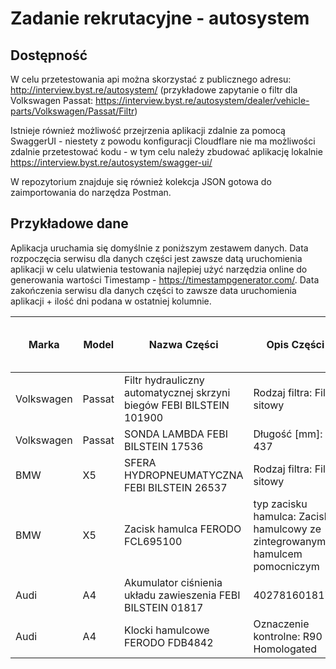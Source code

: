 # Zadanie rekrutacyjne - autosystem

## Dostępność
W celu przetestowania api można skorzystać z publicznego adresu: http://interview.byst.re/autosystem/
(przykładowe zapytanie o filtr dla Volkswagen Passat: https://interview.byst.re/autosystem/dealer/vehicle-parts/Volkswagen/Passat/Filtr)

Istnieje również możliwość przejrzenia aplikacji zdalnie za pomocą SwaggerUI - niestety z powodu konfiguracji Cloudflare nie ma możliwości zdalnie przetestować 
kodu - w tym celu należy zbudować aplikację lokalnie
https://interview.byst.re/autosystem/swagger-ui/

W repozytorium znajduje się również kolekcja JSON gotowa do zaimportowania do narzędza Postman.


## Przykładowe dane
Aplikacja uruchamia się domyślnie z poniższym zestawem danych.
Data rozpoczęcia serwisu dla danych części jest zawsze datą uruchomienia aplikacji w celu ulatwienia testowania najlepiej
użyć narzędzia online do generowania wartości Timestamp - https://timestampgenerator.com/. Data zakończenia serwisu dla danych części
to zawsze data uruchomienia aplikacji + ilość dni podana w ostatniej kolumnie.



| Marka      | Model  | Nazwa Części                                                         | Opis Części                                                                 | Data zakończenia serwisu dla części |
|------------|--------|----------------------------------------------------------------------|-----------------------------------------------------------------------------|-------------------------------------|
| Volkswagen | Passat | Filtr hydrauliczny automatycznej skrzyni biegów FEBI BILSTEIN 101900 | Rodzaj filtra: Filtr sitowy                                                 | +10 dni                             |
| Volkswagen | Passat | SONDA LAMBDA FEBI BILSTEIN 17536                                     | Długość [mm]: 437                                                           | +15 dni                             |
| BMW        | X5     | SFERA HYDROPNEUMATYCZNA FEBI BILSTEIN 26537                          | Rodzaj filtra: Filtr sitowy                                                 | +6 dni                              |
| BMW        | X5     | Zacisk hamulca FERODO FCL695100                                      | typ zacisku hamulca: Zacisk hamulcowy ze zintegrowanym hamulcem pomocniczym | +12 dni                             |
| Audi       | A4     | Akumulator ciśnienia układu zawieszenia FEBI BILSTEIN 01817          | 4027816018179                                                               | +3 dni                              |
| Audi       | A4     | Klocki hamulcowe FERODO FDB4842                                      | Oznaczenie kontrolne: R90 Homologated                                       | +30 dni                             |
